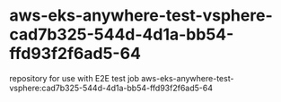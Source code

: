 # aws-eks-anywhere-test-vsphere-cad7b325-544d-4d1a-bb54-ffd93f2f6ad5-64
repository for use with E2E test job aws-eks-anywhere-test-vsphere:cad7b325-544d-4d1a-bb54-ffd93f2f6ad5-64
